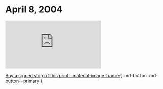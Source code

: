 # April 8, 2004

![](https://www.achewood.com/comic.php?date=04082004)

[Buy a signed strip of this print! :material-image-frame:](https://achewood-holiday-pop-up.myshopify.com/products/strip#04082004){ .md-button .md-button--primary }
